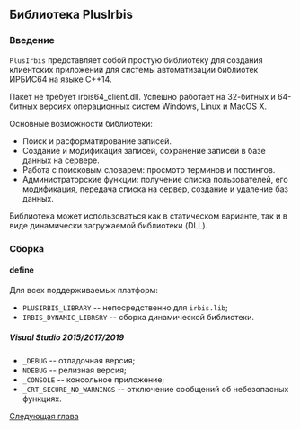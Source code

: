 ﻿## Библиотека PlusIrbis

### Введение

`PlusIrbis` представляет собой простую библиотеку для создания клиентских приложений для системы автоматизации библиотек ИРБИС64 на языке C++14.

Пакет не требует irbis64_client.dll. Успешно работает на 32-битных и 64-битных версиях операционных систем Windows, Linux и MacOS X.

Основные возможности библиотеки:

* Поиск и расформатирование записей.
* Создание и модификация записей, сохранение записей в базе данных на сервере.
* Работа с поисковым словарем: просмотр терминов и постингов.
* Администраторские функции: получение списка пользователей, его модификация, передача списка на сервер, создание и удаление баз данных.

Библиотека может использоваться как в статическом варианте, так и в виде динамически загружаемой библиотеки (DLL).


### Сборка

#### define

Для всех поддерживаемых платформ:

* `PLUSIRBIS_LIBRARY` -- непосредственно для `irbis.lib`;
* `IRBIS_DYNAMIC_LIBRSRY` -- сборка динамической библиотеки.

##### Visual Studio 2015/2017/2019

* `_DEBUG` -- отладочная версия;
* `NDEBUG` -- релизная версия;
* `_CONSOLE` -- консольное приложение;
* `_CRT_SECURE_NO_WARNINGS` -- отключение сообщений об небезопасных функциях.

[Следующая глава](chapter2.md)

